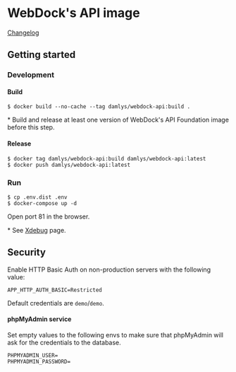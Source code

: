 WebDock's API image
========================

[Changelog](CHANGELOG.md)

## Getting started

### Development

#### Build

```
$ docker build --no-cache --tag damlys/webdock-api:build .
```

\* Build and release at least one version of
WebDock's API Foundation image before this step.

#### Release

```
$ docker tag damlys/webdock-api:build damlys/webdock-api:latest
$ docker push damlys/webdock-api:latest
```

### Run

```
$ cp .env.dist .env
$ docker-compose up -d
```

Open port 81 in the browser.

\* See [Xdebug](Documentation/Xdebug.md) page.

## Security

Enable HTTP Basic Auth on non-production servers with the following value:

```
APP_HTTP_AUTH_BASIC=Restricted
```

Default credentials are `demo`/`demo`.

#### phpMyAdmin service

Set empty values to the following envs to make sure that 
phpMyAdmin will ask for the credentials to the database.

```
PHPMYADMIN_USER=
PHPMYADMIN_PASSWORD=
```
